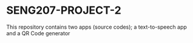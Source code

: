 # SENG207-PROJECT-2
This repository contains two apps (source codes); a text-to-speech app and a QR Code generator
